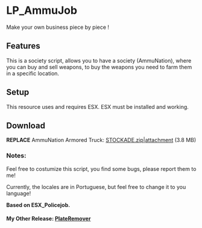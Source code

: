# LP_AmmuJob

Make your own business piece by piece !

## Features

This is a society script, allows you to have a society (AmmuNation), where you can buy and sell weapons, to buy the weapons you need to farm them in a specific location.

## Setup

This resource uses and requires ESX. ESX must be installed and working.

## Download

**REPLACE** AmmuNation Armored Truck: [STOCKADE.zip|attachment](upload://2vlJA7XQ38TlkN3cNMmvu91eLhI.zip) (3.8 MB) 

### Notes:  
Feel free to costumize this script, you find some bugs, please report them to me!

Currently, the locales are in Portuguese, but feel free to change it to you language!

**Based on ESX_Policejob.**

#### My Other Release: [PlateRemover](https://forum.fivem.net/t/release-plateremover-remove-plates-from-your-vehicles/773983/1)
